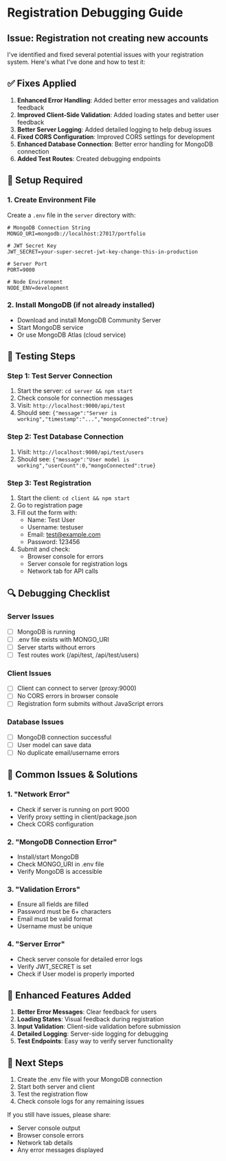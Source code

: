 # Registration Debugging Guide

## Issue: Registration not creating new accounts

I've identified and fixed several potential issues with your registration system. Here's what I've done and how to test it:

## ✅ Fixes Applied

1. **Enhanced Error Handling**: Added better error messages and validation feedback
2. **Improved Client-Side Validation**: Added loading states and better user feedback
3. **Better Server Logging**: Added detailed logging to help debug issues
4. **Fixed CORS Configuration**: Improved CORS settings for development
5. **Enhanced Database Connection**: Better error handling for MongoDB connection
6. **Added Test Routes**: Created debugging endpoints

## 🔧 Setup Required

### 1. Create Environment File
Create a `.env` file in the `server` directory with:

```env
# MongoDB Connection String
MONGO_URI=mongodb://localhost:27017/portfolio

# JWT Secret Key
JWT_SECRET=your-super-secret-jwt-key-change-this-in-production

# Server Port
PORT=9000

# Node Environment
NODE_ENV=development
```

### 2. Install MongoDB (if not already installed)
- Download and install MongoDB Community Server
- Start MongoDB service
- Or use MongoDB Atlas (cloud service)

## 🧪 Testing Steps

### Step 1: Test Server Connection
1. Start the server: `cd server && npm start`
2. Check console for connection messages
3. Visit: `http://localhost:9000/api/test`
4. Should see: `{"message":"Server is working","timestamp":"...","mongoConnected":true}`

### Step 2: Test Database Connection
1. Visit: `http://localhost:9000/api/test/users`
2. Should see: `{"message":"User model is working","userCount":0,"mongoConnected":true}`

### Step 3: Test Registration
1. Start the client: `cd client && npm start`
2. Go to registration page
3. Fill out the form with:
   - Name: Test User
   - Username: testuser
   - Email: test@example.com
   - Password: 123456
4. Submit and check:
   - Browser console for errors
   - Server console for registration logs
   - Network tab for API calls

## 🔍 Debugging Checklist

### Server Issues
- [ ] MongoDB is running
- [ ] .env file exists with MONGO_URI
- [ ] Server starts without errors
- [ ] Test routes work (/api/test, /api/test/users)

### Client Issues
- [ ] Client can connect to server (proxy:9000)
- [ ] No CORS errors in browser console
- [ ] Registration form submits without JavaScript errors

### Database Issues
- [ ] MongoDB connection successful
- [ ] User model can save data
- [ ] No duplicate email/username errors

## 🚨 Common Issues & Solutions

### 1. "Network Error"
- Check if server is running on port 9000
- Verify proxy setting in client/package.json
- Check CORS configuration

### 2. "MongoDB Connection Error"
- Install/start MongoDB
- Check MONGO_URI in .env file
- Verify MongoDB is accessible

### 3. "Validation Errors"
- Ensure all fields are filled
- Password must be 6+ characters
- Email must be valid format
- Username must be unique

### 4. "Server Error"
- Check server console for detailed error logs
- Verify JWT_SECRET is set
- Check if User model is properly imported

## 📝 Enhanced Features Added

1. **Better Error Messages**: Clear feedback for users
2. **Loading States**: Visual feedback during registration
3. **Input Validation**: Client-side validation before submission
4. **Detailed Logging**: Server-side logging for debugging
5. **Test Endpoints**: Easy way to verify server functionality

## 🎯 Next Steps

1. Create the .env file with your MongoDB connection
2. Start both server and client
3. Test the registration flow
4. Check console logs for any remaining issues

If you still have issues, please share:
- Server console output
- Browser console errors
- Network tab details
- Any error messages displayed 